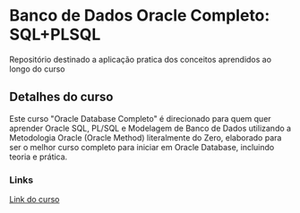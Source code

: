 # Banco de Dados Oracle Completo: SQL+PLSQL
  Repositório destinado a aplicação pratica dos conceitos aprendidos ao longo do curso

## Detalhes do curso
  Este curso "Oracle Database Completo" é direcionado para quem quer aprender Oracle SQL, PL/SQL 
e Modelagem de Banco de Dados utilizando a Metodologia Oracle (Oracle Method) literalmente 
do Zero, elaborado para ser o melhor curso completo para iniciar em Oracle Database, incluindo teoria e prática.


### Links
[Link do curso](https://www.udemy.com/share/103r3C3@EmlPWg8JzGNZqDKCX-Sc5545ldrE2apWbFvqDAGGnc8Up7xjmniGB7MUjxk-STouSQ==/)

